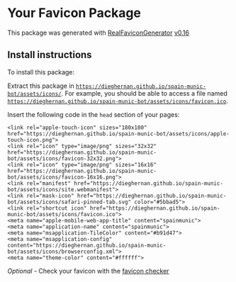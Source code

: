 # Your Favicon Package

This package was generated with [RealFaviconGenerator](https://realfavicongenerator.net/) [v0.16](https://realfavicongenerator.net/change_log#v0.16)

## Install instructions

To install this package:

Extract this package in <code>https://dieghernan.github.io/spain-munic-bot/assets/icons/</code>. For example, you should be able to access a file named <code>https://dieghernan.github.io/spain-munic-bot/assets/icons/favicon.ico</code>.

Insert the following code in the `head` section of your pages:

    <link rel="apple-touch-icon" sizes="180x180" href="https://dieghernan.github.io/spain-munic-bot/assets/icons/apple-touch-icon.png">
    <link rel="icon" type="image/png" sizes="32x32" href="https://dieghernan.github.io/spain-munic-bot/assets/icons/favicon-32x32.png">
    <link rel="icon" type="image/png" sizes="16x16" href="https://dieghernan.github.io/spain-munic-bot/assets/icons/favicon-16x16.png">
    <link rel="manifest" href="https://dieghernan.github.io/spain-munic-bot/assets/icons/site.webmanifest">
    <link rel="mask-icon" href="https://dieghernan.github.io/spain-munic-bot/assets/icons/safari-pinned-tab.svg" color="#5bbad5">
    <link rel="shortcut icon" href="https://dieghernan.github.io/spain-munic-bot/assets/icons/favicon.ico">
    <meta name="apple-mobile-web-app-title" content="spainmunic">
    <meta name="application-name" content="spainmunic">
    <meta name="msapplication-TileColor" content="#b91d47">
    <meta name="msapplication-config" content="https://dieghernan.github.io/spain-munic-bot/assets/icons/browserconfig.xml">
    <meta name="theme-color" content="#ffffff">

*Optional* - Check your favicon with the [favicon checker](https://realfavicongenerator.net/favicon_checker)